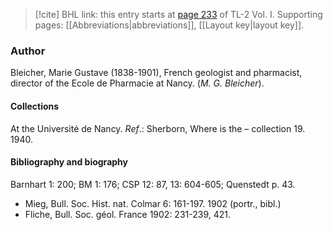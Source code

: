 > [!cite] BHL link: this entry starts at [page 233](https://www.biodiversitylibrary.org/item/103414#page/281/mode/1up) of TL-2 Vol. I.
> Supporting pages: [[Abbreviations|abbreviations]], [[Layout key|layout key]].

### Author

Bleicher, Marie Gustave (1838-1901), French geologist and pharmacist, director of the Ecole de Pharmacie at Nancy. (*M. G. Bleicher*).

#### Collections

At the Université de Nancy.
*Ref*.: Sherborn, Where is the – collection 19. 1940.

#### Bibliography and biography

Barnhart 1: 200; BM 1: 176; CSP 12: 87, 13: 604-605; Quenstedt p. 43.
- Mieg, Bull. Soc. Hist. nat. Colmar 6: 161-197. 1902 (portr., bibl.)
- Fliche, Bull. Soc. géol. France 1902: 231-239, 421.

